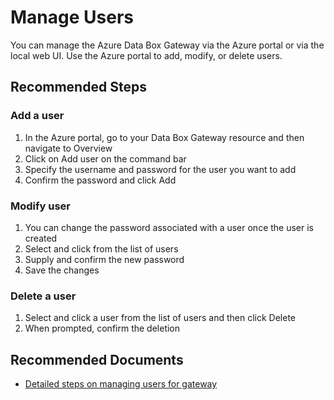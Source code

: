 <properties
  pagetitle="Manage Users"
  service=""
  resource=""
  ms.author="hadhand"
  selfhelptype="Generic"
  supporttopicids="32745316"
  productpesids="17315"
  cloudenvironments="public, fairfax, mooncake, blackforest, ussec, usnat"
  articleid="45b4ce63-e27b-42bf-8e31-7f1df954dd24"
  ownershipid="StorageMediaEdge_AzureStack_Edge" />
# Manage Users

You can manage the Azure Data Box Gateway via the Azure portal or via the local web UI. Use the Azure portal to add, modify, or delete users.
## **Recommended Steps**

### Add a user

1. In the Azure portal, go to your Data Box Gateway resource and then navigate to Overview
2. Click on Add user on the command bar
3. Specify the username and password for the user you want to add
4. Confirm the password and click Add

### Modify user

1. You can change the password associated with a user once the user is created
2. Select and click from the list of users
3. Supply and confirm the new password
4. Save the changes

### Delete a user

1. Select and click a user from the list of users and then click Delete
2. When prompted, confirm the deletion

## **Recommended Documents**

* [Detailed steps on managing users for gateway](https://docs.microsoft.com/azure/databox-online/data-box-gateway-manage-users)
